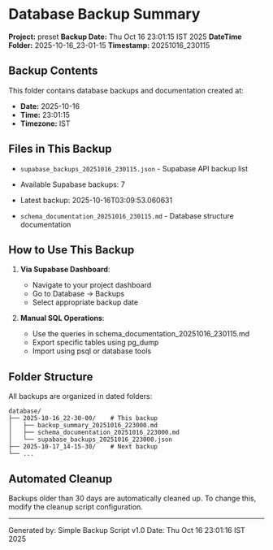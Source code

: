 # Database Backup Summary

**Project:** preset
**Backup Date:** Thu Oct 16 23:01:15 IST 2025
**DateTime Folder:** 2025-10-16_23-01-15
**Timestamp:** 20251016_230115

## Backup Contents

This folder contains database backups and documentation created at:
- **Date:** 2025-10-16
- **Time:** 23:01:15
- **Timezone:** IST

## Files in This Backup

- `supabase_backups_20251016_230115.json` - Supabase API backup list
- Available Supabase backups: 7
- Latest backup: 2025-10-16T03:09:53.060631

- `schema_documentation_20251016_230115.md` - Database structure documentation

## How to Use This Backup

1. **Via Supabase Dashboard**:
   - Navigate to your project dashboard
   - Go to Database → Backups
   - Select appropriate backup date

2. **Manual SQL Operations**:
   - Use the queries in schema_documentation_20251016_230115.md
   - Export specific tables using pg_dump
   - Import using psql or database tools

## Folder Structure

All backups are organized in dated folders:
```
database/
├── 2025-10-16_22-30-00/    # This backup
│   ├── backup_summary_20251016_223000.md
│   ├── schema_documentation_20251016_223000.md
│   └── supabase_backups_20251016_223000.json
├── 2025-10-17_14-15-30/    # Next backup
└── ...
```

## Automated Cleanup

Backups older than 30 days are automatically cleaned up.
To change this, modify the cleanup script configuration.

---
Generated by: Simple Backup Script v1.0
Date: Thu Oct 16 23:01:16 IST 2025
